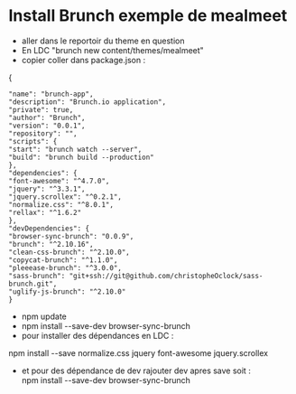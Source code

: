 # Install Brunch exemple de mealmeet

- aller dans le reportoir du theme en question
- En LDC "brunch new content/themes/mealmeet"
- copier coller dans package.json  :


{

    "name": "brunch-app",
    "description": "Brunch.io application",
    "private": true,
    "author": "Brunch",
    "version": "0.0.1",
    "repository": "",
    "scripts": {
    "start": "brunch watch --server",
    "build": "brunch build --production"
    },
    "dependencies": {
    "font-awesome": "^4.7.0",
    "jquery": "^3.3.1",
    "jquery.scrollex": "^0.2.1",
    "normalize.css": "^8.0.1",
    "rellax": "^1.6.2"
    },
    "devDependencies": {
    "browser-sync-brunch": "0.0.9",
    "brunch": "^2.10.16",
    "clean-css-brunch": "^2.10.0",
    "copycat-brunch": "^1.1.0",
    "pleeease-brunch": "^3.0.0",
    "sass-brunch": "git+ssh://git@github.com/christopheOclock/sass-brunch.git",
    "uglify-js-brunch": "^2.10.0"
    }

- npm update
- npm install --save-dev browser-sync-brunch
- pour installer des dépendances en LDC :

npm install --save normalize.css jquery font-awesome jquery.scrollex

- et pour des dépendance de dev rajouter dev apres save soit :  
  npm install --save-dev browser-sync-brunch

